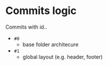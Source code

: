 #  Commits logic

Commits with id..

-  `#0`
   - base folder architecure
- `#1`
  - global layout (e.g. header, footer)
